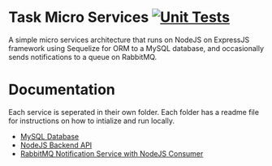 # Task Micro Services [![Unit Tests](https://github.com/pegasuspect/TaskBackendService/actions/workflows/node.js.yml/badge.svg)](https://github.com/pegasuspect/TaskBackendService/actions/workflows/node.js.yml)
A simple micro services architecture that runs on NodeJS on ExpressJS framework using Sequelize for ORM to a MySQL database, and occasionally sends notifications to a queue on RabbitMQ.

# Documentation
Each service is seperated in their own folder. Each folder has a readme file for instructions on how to intialize and run locally.
- [MySQL Database](./database/)
- [NodeJS Backend API](./backend/)
- [RabbitMQ Notification Service with NodeJS Consumer](./backend/)
